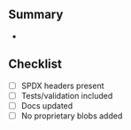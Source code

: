 ## Summary
-

## Checklist
- [ ] SPDX headers present
- [ ] Tests/validation included
- [ ] Docs updated
- [ ] No proprietary blobs added
